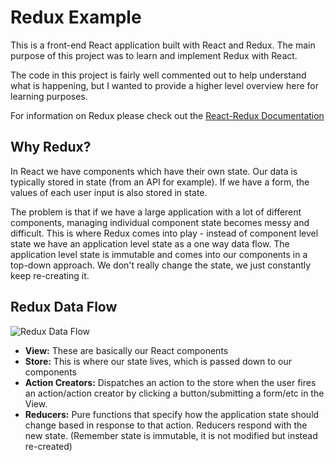 # Redux Example

This is a front-end React application built with React and Redux. The main purpose of this project was to learn and implement Redux with React.

The code in this project is fairly well commented out to help understand what is happening, but I wanted to provide a higher level overview here for learning purposes. 


For information on Redux please check out the [React-Redux Documentation](https://react-redux.js.org/introduction/quick-start)


## Why Redux?
In React we have components which have their own state. Our data is typically stored in state (from an API for example). If we have a form, the values of each user input is also stored in state. 

The problem is that if we have a large application with a lot of different components, managing individual component state becomes messy and difficult. This is where Redux comes into play - instead of component level state we have an application level state as a one way data flow. The application level state is immutable and comes into our components in a top-down approach. We don't really change the state, we just constantly keep re-creating it. 

## Redux Data Flow
![Redux Data Flow](https://image.slidesharecdn.com/reduxdataflowwithangular-170623072558/95/redux-data-flow-with-angular-24-638.jpg?cb=1498202795)

- **View:** These are basically our React components
- **Store:** This is where our state lives, which is passed down to our components
- **Action Creators:** Dispatches an action to the store when the user fires an action/action creator by clicking a button/submitting a form/etc in the View. 
- **Reducers:** Pure functions that specify how the application state should change based in response to that action. Reducers respond with the new state. (Remember state is immutable, it is not modified but instead re-created)
 